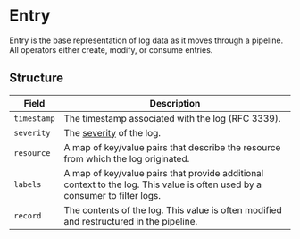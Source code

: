 # Entry

Entry is the base representation of log data as it moves through a pipeline. All operators either create, modify, or consume entries.

## Structure
| Field       | Description                                                                                                                 |
| ---         | ---                                                                                                                         |
| `timestamp` | The timestamp associated with the log (RFC 3339).                                                                           |
| `severity`  | The [severity](/docs/types/field.md) of the log.                                                                            |
| `resource`  | A map of key/value pairs that describe the resource from which the log originated.                                          |
| `labels`    | A map of key/value pairs that provide additional context to the log. This value is often used by a consumer to filter logs. |
| `record`    | The contents of the log. This value is often modified and restructured in the pipeline.                                     |
